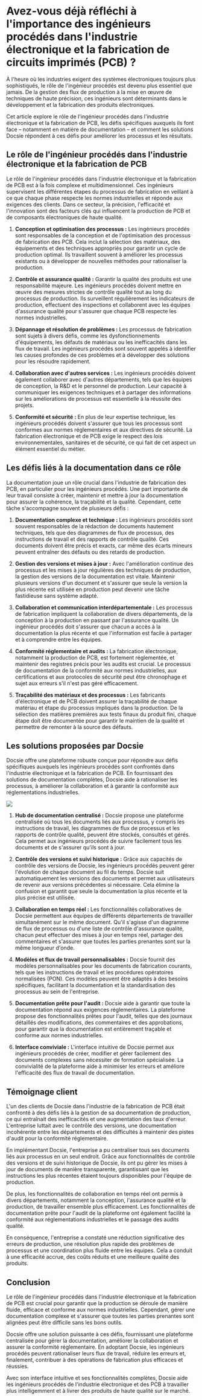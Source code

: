 # Avez-vous déjà réfléchi à l'importance des ingénieurs procédés dans l'industrie électronique et la fabrication de circuits imprimés (PCB) ? 

À l'heure où les industries exigent des systèmes électroniques toujours plus sophistiqués, le rôle de l'ingénieur procédés est devenu plus essentiel que jamais. De la gestion des flux de production à la mise en œuvre de techniques de haute précision, ces ingénieurs sont déterminants dans le développement et la fabrication des produits électroniques.

Cet article explore le rôle de l'ingénieur procédés dans l'industrie électronique et la fabrication de PCB, les défis spécifiques auxquels ils font face – notamment en matière de documentation – et comment les solutions Docsie répondent à ces défis pour améliorer les processus et les résultats.

## Le rôle de l'ingénieur procédés dans l'industrie électronique et la fabrication de PCB

Le rôle de l'ingénieur procédés dans l'industrie électronique et la fabrication de PCB est à la fois complexe et multidimensionnel. Ces ingénieurs supervisent les différentes étapes du processus de fabrication en veillant à ce que chaque phase respecte les normes industrielles et réponde aux exigences des clients. Dans ce secteur, la précision, l'efficacité et l'innovation sont des facteurs clés qui influencent la production de PCB et de composants électroniques de haute qualité.

1. **Conception et optimisation des processus :** Les ingénieurs procédés sont responsables de la conception et de l'optimisation des processus de fabrication des PCB. Cela inclut la sélection des matériaux, des équipements et des techniques appropriés pour garantir un cycle de production optimal. Ils travaillent souvent à améliorer les processus existants ou à développer de nouvelles méthodes pour rationaliser la production.

2. **Contrôle et assurance qualité :** Garantir la qualité des produits est une responsabilité majeure. Les ingénieurs procédés doivent mettre en œuvre des mesures strictes de contrôle qualité tout au long du processus de production. Ils surveillent régulièrement les indicateurs de production, effectuent des inspections et collaborent avec les équipes d'assurance qualité pour s'assurer que chaque PCB respecte les normes industrielles.

3. **Dépannage et résolution de problèmes :** Les processus de fabrication sont sujets à divers défis, comme les dysfonctionnements d'équipements, les défauts de matériaux ou les inefficacités dans les flux de travail. Les ingénieurs procédés sont souvent appelés à identifier les causes profondes de ces problèmes et à développer des solutions pour les résoudre rapidement.

4. **Collaboration avec d'autres services :** Les ingénieurs procédés doivent également collaborer avec d'autres départements, tels que les équipes de conception, la R&D et le personnel de production. Leur capacité à communiquer les exigences techniques et à partager des informations sur les améliorations de processus est essentielle à la réussite des projets.

5. **Conformité et sécurité :** En plus de leur expertise technique, les ingénieurs procédés doivent s'assurer que tous les processus sont conformes aux normes réglementaires et aux directives de sécurité. La fabrication électronique et de PCB exige le respect des lois environnementales, sanitaires et de sécurité, ce qui fait de cet aspect un élément essentiel du métier.

## Les défis liés à la documentation dans ce rôle

La documentation joue un rôle crucial dans l'industrie de fabrication des PCB, en particulier pour les ingénieurs procédés. Une part importante de leur travail consiste à créer, maintenir et mettre à jour la documentation pour assurer la cohérence, la traçabilité et la qualité. Cependant, cette tâche s'accompagne souvent de plusieurs défis :

1. **Documentation complexe et technique :** Les ingénieurs procédés sont souvent responsables de la rédaction de documents hautement techniques, tels que des diagrammes de flux de processus, des instructions de travail et des rapports de contrôle qualité. Ces documents doivent être précis et exacts, car même des écarts mineurs peuvent entraîner des défauts ou des retards de production.

2. **Gestion des versions et mises à jour :** Avec l'amélioration continue des processus et les mises à jour régulières des techniques de production, la gestion des versions de la documentation est vitale. Maintenir plusieurs versions d'un document et s'assurer que seule la version la plus récente est utilisée en production peut devenir une tâche fastidieuse sans système adapté.

3. **Collaboration et communication interdépartementale :** Les processus de fabrication impliquent la collaboration de divers départements, de la conception à la production en passant par l'assurance qualité. Un ingénieur procédés doit s'assurer que chacun a accès à la documentation la plus récente et que l'information est facile à partager et à comprendre entre les équipes.

4. **Conformité réglementaire et audits :** La fabrication électronique, notamment la production de PCB, est fortement réglementée, et maintenir des registres précis pour les audits est crucial. Le processus de documentation de la conformité aux normes industrielles, aux certifications et aux protocoles de sécurité peut être chronophage et sujet aux erreurs s'il n'est pas géré efficacement.

5. **Traçabilité des matériaux et des processus :** Les fabricants d'électronique et de PCB doivent assurer la traçabilité de chaque matériau et étape du processus impliqués dans la production. De la sélection des matières premières aux tests finaux du produit fini, chaque étape doit être documentée pour garantir le maintien de la qualité et permettre de remonter à la source des défauts.

## Les solutions proposées par Docsie

Docsie offre une plateforme robuste conçue pour répondre aux défis spécifiques auxquels les ingénieurs procédés sont confrontés dans l'industrie électronique et la fabrication de PCB. En fournissant des solutions de documentation complètes, Docsie aide à rationaliser les processus, à améliorer la collaboration et à garantir la conformité aux réglementations industrielles.

![](https://cdn.docsie.io/workspace_PxAvC1Uenuc7ad6H3/doc_wn84Jkoc6hIMTO2eE/file_gejSDBalG6XIlaugg/image_28affdea-4c17-8b5d-5089-d055c22576a6.jpg)

1. **Hub de documentation centralisé :** Docsie propose une plateforme centralisée où tous les documents liés aux processus, y compris les instructions de travail, les diagrammes de flux de processus et les rapports de contrôle qualité, peuvent être stockés, consultés et gérés. Cela permet aux ingénieurs procédés de suivre facilement tous les documents et de s'assurer qu'ils sont à jour.

2. **Contrôle des versions et suivi historique :** Grâce aux capacités de contrôle des versions de Docsie, les ingénieurs procédés peuvent gérer l'évolution de chaque document au fil du temps. Docsie suit automatiquement les versions des documents et permet aux utilisateurs de revenir aux versions précédentes si nécessaire. Cela élimine la confusion et garantit que seule la documentation la plus récente et la plus précise est utilisée.

3. **Collaboration en temps réel :** Les fonctionnalités collaboratives de Docsie permettent aux équipes de différents départements de travailler simultanément sur le même document. Qu'il s'agisse d'un diagramme de flux de processus ou d'une liste de contrôle d'assurance qualité, chacun peut effectuer des mises à jour en temps réel, partager des commentaires et s'assurer que toutes les parties prenantes sont sur la même longueur d'onde.

4. **Modèles et flux de travail personnalisables :** Docsie fournit des modèles personnalisables pour les documents de fabrication courants, tels que les instructions de travail et les procédures opératoires normalisées (PON). Ces modèles peuvent être adaptés à des besoins spécifiques, facilitant la documentation et la standardisation des processus au sein de l'entreprise.

5. **Documentation prête pour l'audit :** Docsie aide à garantir que toute la documentation répond aux exigences réglementaires. La plateforme propose des fonctionnalités prêtes pour l'audit, telles que des journaux détaillés des modifications, des commentaires et des approbations, pour garantir que la documentation est entièrement traçable et conforme aux normes industrielles.

6. **Interface conviviale :** L'interface intuitive de Docsie permet aux ingénieurs procédés de créer, modifier et gérer facilement des documents complexes sans nécessiter de formation spécialisée. La convivialité de la plateforme aide à minimiser les erreurs et améliore l'efficacité des flux de travail de documentation.

## Témoignage client

L'un des clients de Docsie dans l'industrie de la fabrication de PCB était confronté à des défis liés à la gestion de sa documentation de production, ce qui entraînait des inefficacités et une augmentation des taux d'erreur. L'entreprise luttait avec le contrôle des versions, une documentation incohérente entre les départements et des difficultés à maintenir des pistes d'audit pour la conformité réglementaire.

En implémentant Docsie, l'entreprise a pu centraliser tous ses documents liés aux processus en un seul endroit. Grâce aux fonctionnalités de contrôle des versions et de suivi historique de Docsie, ils ont pu gérer les mises à jour de documents de manière transparente, garantissant que les instructions les plus récentes étaient toujours disponibles pour l'équipe de production.

De plus, les fonctionnalités de collaboration en temps réel ont permis à divers départements, notamment la conception, l'assurance qualité et la production, de travailler ensemble plus efficacement. Les fonctionnalités de documentation prête pour l'audit de la plateforme ont également facilité la conformité aux réglementations industrielles et le passage des audits qualité.

En conséquence, l'entreprise a constaté une réduction significative des erreurs de production, une résolution plus rapide des problèmes de processus et une coordination plus fluide entre les équipes. Cela a conduit à une efficacité accrue, des coûts réduits et une meilleure qualité des produits.

## Conclusion

Le rôle de l'ingénieur procédés dans l'industrie électronique et la fabrication de PCB est crucial pour garantir que la production se déroule de manière fluide, efficace et conforme aux normes industrielles. Cependant, gérer une documentation complexe et s'assurer que toutes les parties prenantes sont alignées peut être difficile sans les bons outils.

Docsie offre une solution puissante à ces défis, fournissant une plateforme centralisée pour gérer la documentation, améliorer la collaboration et assurer la conformité réglementaire. En adoptant Docsie, les ingénieurs procédés peuvent rationaliser leurs flux de travail, réduire les erreurs et, finalement, contribuer à des opérations de fabrication plus efficaces et réussies.

Avec son interface intuitive et ses fonctionnalités complètes, Docsie aide les ingénieurs procédés de l'industrie électronique et des PCB à travailler plus intelligemment et à livrer des produits de haute qualité sur le marché.